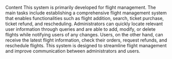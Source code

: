 Content
This system is primarily developed for flight management. The main tasks include establishing a comprehensive flight management system that enables functionalities such as flight addition, search, ticket purchase, ticket refund, and rescheduling. Administrators can quickly locate relevant user information through queries and are able to add, modify, or delete flights while notifying users of any changes. Users, on the other hand, can receive the latest flight information, check their orders, request refunds, and reschedule flights. This system is designed to streamline flight management and improve communication between administrators and users.
